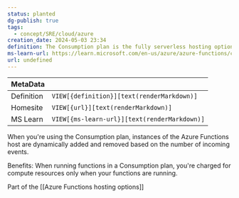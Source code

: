```yaml
---
status: planted
dg-publish: true
tags:
  - concept/SRE/cloud/azure
creation_date: 2024-05-03 23:34
definition: The Consumption plan is the fully serverless hosting option for Azure Functions.
ms-learn-url: https://learn.microsoft.com/en-us/azure/azure-functions/consumption-plan
url: undefined
---
```

| MetaData   |                                              |
| ---------- | -------------------------------------------- |
| Definition | `VIEW[{definition}][text(renderMarkdown)]`   |
| Homesite   | `VIEW[{url}][text(renderMarkdown)]`          |
| MS Learn   | `VIEW[{ms-learn-url}][text(renderMarkdown)]` |
When you're using the Consumption plan, instances of the Azure Functions host are dynamically added and removed based on the number of incoming events.

Benefits:
When running functions in a Consumption plan, you're charged for compute resources only when your functions are running.


Part of the [[Azure Functions hosting options]]
